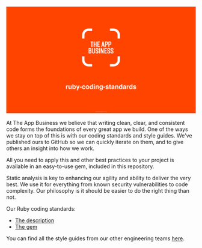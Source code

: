 ![The App Business](/assets/logo.jpg)

At The App Business we believe that writing clean, clear, and consistent code forms the foundations of every great app
we build. One of the ways we stay on top of this is with our coding standards and style guides. We've published ours to
GitHub so we can quickly iterate on them, and to give others an insight into how we work.

All you need to apply this and other best practices to your project is available in an easy-to-use gem, included in this
repository.

Static analysis is key to enhancing our agility and ability to deliver the very best. We use it for everything from
known security vulnerabilities to code complexity. Our philosophy is it should be easier to do the right thing than not.

Our Ruby coding standards:
* [The description](DESCRIPTION.md)
* [The gem](/GEM.md)

You can find all the style guides from our other engineering teams [here](https://github.com/theappbusiness?utf8=✓&query=guide).
